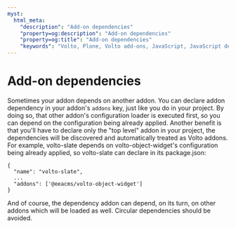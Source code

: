 ```yaml
---
myst:
  html_meta:
    "description": "Add-on dependencies"
    "property=og:description": "Add-on dependencies"
    "property=og:title": "Add-on dependencies"
    "keywords": "Volto, Plone, Volto add-ons, JavaScript, JavaScript dependencies"
---
```


# Add-on dependencies

Sometimes your addon depends on another addon. You can declare addon dependency
in your addon's `addons` key, just like you do in your project. By doing so,
that other addon's configuration loader is executed first, so you can depend on
the configuration being already applied. Another benefit is that you'll have
to declare only the "top level" addon in your project, the dependencies will be
discovered and automatically treated as Volto addons. For example, volto-slate
depends on volto-object-widget's configuration being already applied, so
volto-slate can declare in its package.json:

```
{
  "name": "volto-slate",
  ...
  "addons": ['@eeacms/volto-object-widget']
}
```

And of course, the dependency addon can depend, on its turn, on other addons
which will be loaded as well. Circular dependencies should be avoided.
